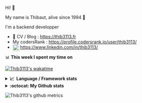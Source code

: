 Hi! 👋

My name is Thibaut, alive since 1994 🍷

I'm a backend developper

-   📝 CV / Blog : https://thib3113.fr
-   My codersRank : https://profile.codersrank.io/user/thib3113/
-   <a href="https://www.linkedin.com/in/thib3113/"><img align="left" alt="Thib3113's Linkedin" width="21px" src="https://raw.githubusercontent.com/peterthehan/peterthehan/master/assets/linkedin.svg" /></a> https://www.linkedin.com/in/thib3113/

📊 **This week I spent my time on**

[![Thib3113's wakatime](https://github-readme-stats.vercel.app/api/wakatime?username=thib3113&layout=default&theme=dracula&langs_count=6&hide_title=true&hide_border=true)](https://wakatime.com/@thib3113)

<details>
  <summary><b>📈&nbsp;&nbsp;Language&nbsp;/&nbsp;Framework stats</b></summary>
  <br/>  
  <a href='https://profile.codersrank.io/user/thib3113/'>
  <img src='http://cr-skills-chart-widget.azurewebsites.net/api/api?username=thib3113&padding=30&skills=php,batchfile,javascript,less,mysql,reactjs,scss,shell,typescript,vue'>
  </a>
</details>

<details>
  <summary><b>:octocat: My Github stats</b></summary>
  <br/>  
  
  <img src="https://github-readme-stats.vercel.app/api?username=thib3113&theme=dracula&show_icons=true&" alt="Thib3113's GitHub stats" />

<!--START_SECTION:activity-->

1. 🎉 Merged PR [#9](https://github.com/centreon/centreon-grafana-datasource/pull/9) in [centreon/centreon-grafana-datasource](https://github.com/centreon/centreon-grafana-datasource)
2. 🗣 Commented on [#1](https://github.com/joelnet/konami-code-react-component/issues/1) in [joelnet/konami-code-react-component](https://github.com/joelnet/konami-code-react-component)
3. 💪 Opened PR [#2](https://github.com/joelnet/konami-code-react-component/pull/2) in [joelnet/konami-code-react-component](https://github.com/joelnet/konami-code-react-component)
4. ❗️ Opened issue [#1](https://github.com/joelnet/konami-code-react-component/issues/1) in [joelnet/konami-code-react-component](https://github.com/joelnet/konami-code-react-component)
5. 💪 Opened PR [#73](https://github.com/sindresorhus/pokemon/pull/73) in [sindresorhus/pokemon](https://github.com/sindresorhus/pokemon)
 <!--END_SECTION:activity-->

</details>

![Thib3113's github metrics](https://gist.githubusercontent.com/thib3113/83a96e16f8bca103f1b0e376186c66ec/raw/github-metrics.svg)
